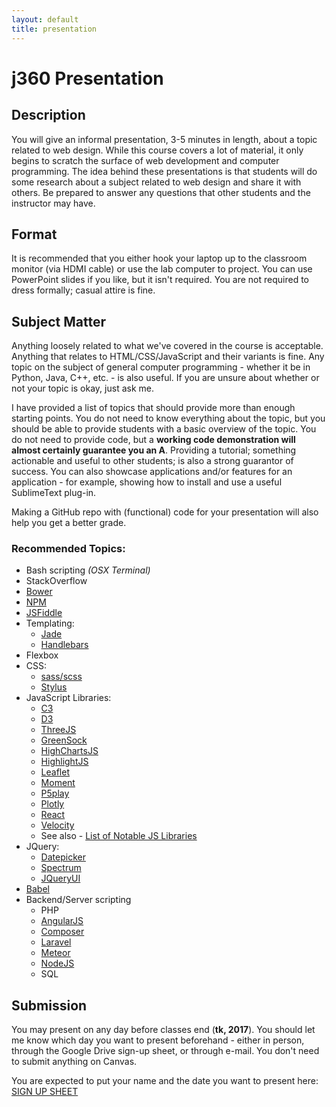 ```yaml
---
layout: default
title: presentation
---
```


# j360 Presentation

## Description
You will give an informal presentation, 3-5 minutes in length, about a topic related to web design. While this course covers a lot of material, it only begins to scratch the surface of web development and computer programming. The idea behind these presentations is that students will do some research about a subject related to web design and share it with others. Be prepared to answer any questions that other students and the instructor may have.

## Format
It is recommended that you either hook your laptop up to the classroom monitor (via HDMI cable) or use the lab computer to project. You can use PowerPoint slides if you like, but it isn't required. You are not required to dress formally; casual attire is fine.

## Subject Matter
Anything loosely related to what we've covered in the course is acceptable. Anything that relates to HTML/CSS/JavaScript and their variants is fine. Any topic on the subject of general computer programming - whether it be in Python, Java, C++, etc. - is also useful. If you are unsure about whether or not your topic is okay, just ask me.

I have provided a list of topics that should provide more than enough starting points. You do not need to know everything about the topic, but you should be able to provide students with a basic overview of the topic. You do not need to provide code, but a **working code demonstration will almost certainly guarantee you an A**. Providing a tutorial; something actionable and useful to other students; is also a strong guarantor of success. You can also showcase applications and/or features for an application - for example, showing how to install and use a useful SublimeText plug-in.

Making a GitHub repo with (functional) code for your presentation will also help you get a better grade.

### Recommended Topics:

 * Bash scripting _(OSX Terminal)_
 * StackOverflow
 * [Bower](https://bower.io/)
 * [NPM](https://www.npmjs.com/)
 * [JSFiddle](https://jsfiddle.net/)
 * Templating:
   * [Jade](http://learnjade.com/)
   * [Handlebars](http://handlebarsjs.com/)
 * Flexbox
 * CSS:
   * [sass/scss](http://sass-lang.com/)
   * [Stylus](http://stylus-lang.com/)
 * JavaScript Libraries:
   * [C3](http://c3js.org/)
   * [D3](https://d3js.org/)
   * [ThreeJS](https://threejs.org/)
   * [GreenSock](https://greensock.com/)
   * [HighChartsJS](http://www.highcharts.com/)
   * [HighlightJS](https://highlightjs.org/)
   * [Leaflet](http://leafletjs.com/)
   * [Moment](http://momentjs.com/)
   * [P5play](http://p5play.molleindustria.org/)
   * [Plotly](https://plot.ly/javascript/)
   * [React](https://facebook.github.io/react/)
   * [Velocity](http://velocityjs.org/)
   * See also - [List of Notable JS Libraries](https://en.wikipedia.org/wiki/List_of_JavaScript_libraries)
 * JQuery:
   * [Datepicker](https://jqueryui.com/datepicker/)
   * [Spectrum](https://bgrins.github.io/spectrum/)
   * [JQueryUI](https://jqueryui.com/)
 * [Babel](https://babeljs.io/)
 * Backend/Server scripting 
	* PHP
	* [AngularJS](https://angularjs.org/)
	* [Composer](https://getcomposer.org/)
	* [Laravel](https://laravel.com/)
	* [Meteor](https://www.meteor.com/)
	* [NodeJS](https://nodejs.org/en/)
	* SQL

## Submission
You may present on any day before classes end (**tk, 2017**). You should let me know which day you want to present beforehand - either in person, through the Google Drive sign-up sheet, or through e-mail. You don't need to submit anything on Canvas.

You are expected to put your name and the date you want to present here: <span class="big">[SIGN UP SHEET](tk)</span>